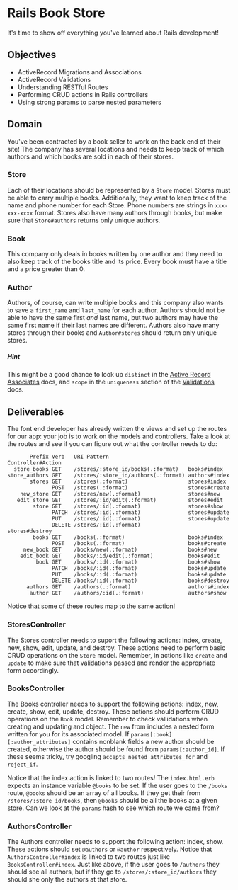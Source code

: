 # Rails Book Store

It's time to show off everything you've learned about Rails development!

## Objectives
+ ActiveRecord Migrations and Associations
+ ActiveRecord Validations
+ Understanding RESTful Routes
+ Performing CRUD actions in Rails controllers
+ Using strong params to parse nested parameters

## Domain

You've been contracted by a book seller to work on the back end of their site! The company has several locations and needs to keep track of which authors and which books are sold in each of their stores.

### Store

Each of their locations should be represented by a `Store` model. Stores must be able to carry multiple books. Additionally, they want to keep track of the name and phone number for each Store. Phone numbers are strings in `xxx-xxx-xxxx` format. Stores also have many authors through books, but make sure that `Store#authors` returns only unique authors.

### Book

This company only deals in books written by one author and they need to also keep track of the books title and its price. Every book must have a title and a price greater than 0.

### Author

Authors, of course, can write multiple books and this company also wants to save a `first_name` and `last_name` for each author. Authors should not be able to have the same first *and* last name, but two authors may have the same first name if their last names are different. Authors also have many stores through their books and `Author#stores` should return only unique stores. 

##### Hint

This might be a good chance to look up `distinct` in the [Active Record Associates](https://guides.rubyonrails.org/association_basics.html) docs, and `scope` in the `uniqueness` section of the [Validations](https://guides.rubyonrails.org/active_record_validations.html) docs.

## Deliverables

The font end developer has already written the views and set up the routes for our app: your job is to work on the models and controllers. Take a look at the routes and see if you can figure out what the controller needs to do:

```
       Prefix Verb   URI Pattern                         Controller#Action
  store_books GET    /stores/:store_id/books(.:format)   books#index
store_authors GET    /stores/:store_id/authors(.:format) authors#index
       stores GET    /stores(.:format)                   stores#index
              POST   /stores(.:format)                   stores#create
    new_store GET    /stores/new(.:format)               stores#new
   edit_store GET    /stores/:id/edit(.:format)          stores#edit
        store GET    /stores/:id(.:format)               stores#show
              PATCH  /stores/:id(.:format)               stores#update
              PUT    /stores/:id(.:format)               stores#update
              DELETE /stores/:id(.:format)               stores#destroy
        books GET    /books(.:format)                    books#index
              POST   /books(.:format)                    books#create
     new_book GET    /books/new(.:format)                books#new
    edit_book GET    /books/:id/edit(.:format)           books#edit
         book GET    /books/:id(.:format)                books#show
              PATCH  /books/:id(.:format)                books#update
              PUT    /books/:id(.:format)                books#update
              DELETE /books/:id(.:format)                books#destroy
      authors GET    /authors(.:format)                  authors#index
       author GET    /authors/:id(.:format)              authors#show
```

Notice that some of these routes map to the same action!

### StoresController

The Stores controller needs to suport the following actions: index, create, new, show, edit, update, and destroy. These actions need to perform basic CRUD operations on the `Store` model. Remember, in actions like `create` and `update` to make sure that validations passed and render the appropriate form accordingly.

### BooksController

The Books controller needs to support the following actions: index, new, create, show, edit, update, destroy. These actions should perform CRUD operations on the `Book` model. Remember to check vallidations when creating and updating and object. The `new` from includes a nested form written for you for its associated model. If `params[:book][:author_attributes]` contains nonblank fields a new author should be created, otherwise the author should be found from `params[:author_id]`. If these seems tricky, try googling `accepts_nested_attributes_for` and `reject_if`.

Notice that the index action is linked to two routes! The `index.html.erb` expects an instance variable `@books` to be set. If the user goes to the `/books` route, `@books` should be an array of all books. If they get their from `/stores/:store_id/books`, then `@books` should be all the books at a given store. Can we look at the `params` hash to see which route we came from?

### AuthorsController

The Authors controller needs to support the following action: index, show. These actions should set `@authors` or `@author` respectively. Notice that `AuthorsController#index` is linked to two routes just like `BooksController#index`. Just like above, if the user goes to `/authors` they should see all authors, but if they go to `/stores/:store_id/authors` they should she only the authors at that store.
